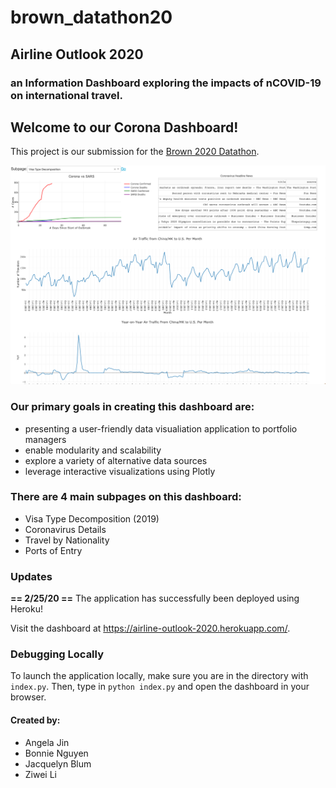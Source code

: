# brown_datathon20
## Airline Outlook 2020
### an Information Dashboard exploring the impacts of nCOVID-19 on international travel.

## Welcome to our Corona Dashboard! 

This project is our submission for the [Brown 2020 Datathon](https://browndata.org/datathon/). 

![screenshot of dashboard](./imgs/corona_page_screenshot.png "A static screenshot of the Coronavirus Details subpage")

### Our primary goals in creating this dashboard are:
* presenting a user-friendly data visualiation application to portfolio managers
* enable modularity and scalability 
* explore a variety of alternative data sources
* leverage interactive visualizations using Plotly 
  
### There are 4 main subpages on this dashboard:
* Visa Type Decomposition (2019)
* Coronavirus Details
* Travel by Nationality
* Ports of Entry

### Updates
**== 2/25/20 ==**
The application has successfully been deployed using Heroku! 

Visit the dashboard at https://airline-outlook-2020.herokuapp.com/.

### Debugging Locally
To launch the application locally, make sure you are in the directory with `index.py`.
Then, type in `python index.py` and open the dashboard in your browser. 


#### Created by:
* Angela Jin 
* Bonnie Nguyen
* Jacquelyn Blum
* Ziwei Li 
